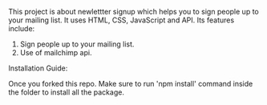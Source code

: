 This project is about newlettter signup which helps you to sign people up to your mailing list.
It uses HTML, CSS, JavaScript and API.
Its features include:
1. Sign people up to your mailing list.
2. Use of mailchimp api.

Installation Guide:

Once you forked this repo. Make sure to run 'npm install' command inside the folder to install all the package.
